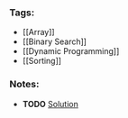 ### Tags:
- [[Array]]
- [[Binary Search]]
- [[Dynamic Programming]]
- [[Sorting]]
### Notes:
- **TODO** [Solution](https://leetcode.com/problems/maximum-number-of-events-that-can-be-attended-ii/solutions/3770450/ex-amazon-explains-a-solution-with-a-video-python-javascript-java-and-c/) 

